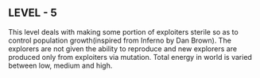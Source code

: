 ## LEVEL - 5

This level deals with making some portion of exploiters sterile so as to control population growth(inspired from Inferno by Dan Brown). The explorers are not given the ability to reproduce and new explorers are produced only from exploiters via mutation.
Total energy in world is varied between low, medium and high.
